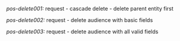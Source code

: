 *pos-delete001:* request - cascade delete - delete parent entity first

*pos-delete002:* request - delete audience with basic fields

*pos-delete003:* request - delete audience with all valid fields

